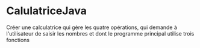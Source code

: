 # CalulatriceJava
Créer une calculatrice qui gère les quatre opérations,
qui demande à l'utilisateur de saisir les nombres et
dont le programme principal utilise trois fonctions
